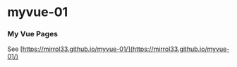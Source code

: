 # myvue-01

### My Vue Pages
See [https://mirrol33.github.io/myvue-01/](https://mirrol33.github.io/myvue-01/)
